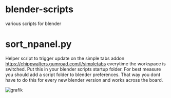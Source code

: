 # blender-scripts
various scripts for blender

# sort_npanel.py 
Helper script to trigger update on the simple tabs addon  https://chippwalters.gumroad.com/l/simpletabs everytime the workspace is switched. 
Put this in your blender scripts startup folder. 
For best measure you should add a script folder to blender preferences. That way you dont have to do this for every new blender version and works across the board. 

![grafik](https://user-images.githubusercontent.com/10765339/227530317-f782c895-014e-403d-b622-7daf2c5e3c0f.png)

